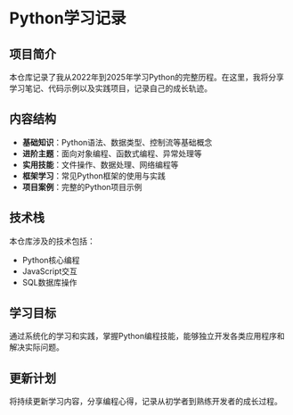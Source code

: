 # Python学习记录

## 项目简介

本仓库记录了我从2022年到2025年学习Python的完整历程。在这里，我将分享学习笔记、代码示例以及实践项目，记录自己的成长轨迹。

## 内容结构

- **基础知识**：Python语法、数据类型、控制流等基础概念
- **进阶主题**：面向对象编程、函数式编程、异常处理等
- **实用技能**：文件操作、数据处理、网络编程等
- **框架学习**：常见Python框架的使用与实践
- **项目案例**：完整的Python项目示例

## 技术栈

本仓库涉及的技术包括：
- Python核心编程
- JavaScript交互
- SQL数据库操作

## 学习目标

通过系统化的学习和实践，掌握Python编程技能，能够独立开发各类应用程序和解决实际问题。

## 更新计划

将持续更新学习内容，分享编程心得，记录从初学者到熟练开发者的成长过程。